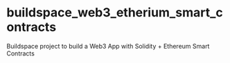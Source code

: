 # buildspace_web3_etherium_smart_contracts
Buildspace project to build a Web3 App with Solidity + Ethereum Smart Contracts
